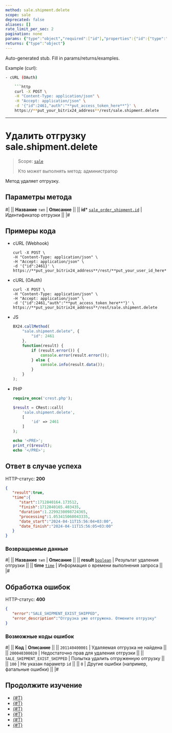 ```yaml
---
method: sale.shipment.delete
scope: sale
deprecated: false
aliases: []
rate_limit_per_sec: 2
pagination: none
params: {"type":"object","required":["id"],"properties":{"id":{"type":"integer"}}}
returns: {"type":"object"}
---
```


Auto-generated stub. Fill in params/returns/examples.

Example (curl):

```bash
- cURL (OAuth)

    ```http
    curl -X POST \
    -H "Content-Type: application/json" \
    -H "Accept: application/json" \
    -d '{"id":2461,"auth":"**put_access_token_here**"}' \
    https://**put_your_bitrix24_address**/rest/sale.shipment.delete
```

---

# Удалить отгрузку sale.shipment.delete

> Scope: [`sale`](../../scopes/permissions.md)
>
> Кто может выполнять метод: администратор

Метод удаляет отгрузку. 

## Параметры метода



#|
|| **Название**
`тип` | **Описание** ||
|| **id***
[`sale_order_shipment.id`](../data-types.md) | Идентификатор отгрузки ||
|#

## Примеры кода





- cURL (Webhook)

    ```http
    curl -X POST \
    -H "Content-Type: application/json" \
    -H "Accept: application/json" \
    -d '{"id":2461}' \
    https://**put_your_bitrix24_address**/rest/**put_your_user_id_here**/**put_your_webbhook_here**/sale.shipment.delete
    ```

- cURL (OAuth)

    ```http
    curl -X POST \
    -H "Content-Type: application/json" \
    -H "Accept: application/json" \
    -d '{"id":2461,"auth":"**put_access_token_here**"}' \
    https://**put_your_bitrix24_address**/rest/sale.shipment.delete
    ```

- JS

    ```js
    BX24.callMethod(
        "sale.shipment.delete", {
            "id": 2461
        },
        function(result) {
            if (result.error()) {
                console.error(result.error());
            } else {
                console.info(result.data());
            }
        }
    );
    ```

- PHP

    ```php
    require_once('crest.php');

    $result = CRest::call(
        'sale.shipment.delete',
        [
            'id' => 2461
        ]
    );

    echo '<PRE>';
    print_r($result);
    echo '</PRE>';
    ```



## Ответ в случае успеха

HTTP-статус: **200**

```json
{
   "result":true,
   "time":{
      "start":1712840164.173512,
      "finish":1712840165.403435,
      "duration":1.2299230098724365,
      "processing":1.053415060043335,
      "date_start":"2024-04-11T15:56:04+03:00",
      "date_finish":"2024-04-11T15:56:05+03:00"
   }
}
```

### Возвращаемые данные

#|
|| **Название**
`тип` | **Описание** ||
|| **result**
[`boolean`](../../data-types.md) | Результат удаления отгрузки ||
|| **time**
[`time`](../../data-types.md) | Информация о времени выполнения запроса ||
|#

## Обработка ошибок

HTTP-статус: **400**

```json
{
   "error":"SALE_SHIPMENT_EXIST_SHIPPED",
   "error_description":"Отгрузка уже отгружена. Отмените отгрузку"
}
```



### Возможные коды ошибок

#|
|| **Код** | **Описание** ||
|| `201140400001` | Удаляемая отгрузка не найдена ||
|| `200040300020` | Недостаточно прав для удаления отгрузки ||
|| `SALE_SHIPMENT_EXIST_SHIPPED` | Попытка удалить отгруженную отгрузку ||
|| `100` | Не указан параметр `id` ||
|| `0` | Другие ошибки (например, фатальные ошибки) ||
|#



## Продолжите изучение

- [{#T}](./index.md)
- [{#T}](./sale-shipment-add.md)
- [{#T}](./sale-shipment-get.md)
- [{#T}](./sale-shipment-list.md)
- [{#T}](./sale-shipment-update.md)
- [{#T}](./sale-shipment-get-fields.md)
